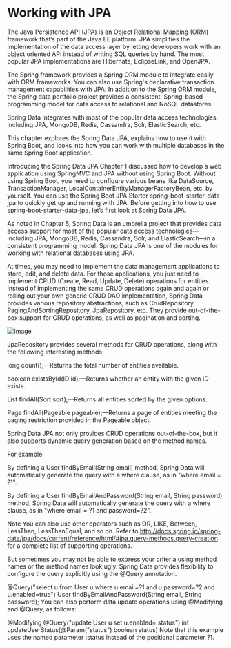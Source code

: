 # Working with JPA

The Java Persistence API (JPA) is an Object Relational Mapping (ORM) framework that’s part of the Java EE platform. JPA simplifies the implementation of the data access layer by letting developers work with an object oriented API instead of writing SQL queries by hand. The most popular JPA implementations are Hibernate, EclipseLink, and OpenJPA.

The Spring framework provides a Spring ORM module to integrate easily with ORM frameworks. You can also use Spring's declarative transaction management capabilities with JPA. In addition to the Spring ORM module, the Spring data portfolio project provides a consistent, Spring-based programming model for data access to relational and NoSQL datastores.

Spring Data integrates with most of the popular data access technologies, including JPA, MongoDB, Redis, Cassandra, Solr, ElasticSearch, etc.

This chapter explores the Spring Data JPA, explains how to use it with Spring Boot, and looks into how you can work with multiple databases in the same Spring Boot application.

Introducing the Spring Data JPA
Chapter 1 discussed how to develop a web application using SpringMVC and JPA without using Spring Boot. Without using Spring Boot, you need to configure various beans like DataSource, TransactionManager, LocalContainerEntityManagerFactoryBean, etc. by yourself. You can use the Spring Boot JPA Starter spring-boot-starter-data-jpa to quickly get up and running with JPA. Before getting into how to use spring-boot-starter-data-jpa, let’s first look at Spring Data JPA.

As noted in Chapter 5, Spring Data is an umbrella project that provides data access support for most of the popular data access technologies—including JPA, MongoDB, Redis, Cassandra, Solr, and ElasticSearch—in a consistent programming model. Spring Data JPA is one of the modules for working with relational databases using JPA.

At times, you may need to implement the data management applications to store, edit, and delete data. For those applications, you just need to implement CRUD (Create, Read, Update, Delete) operations for entities. Instead of implementing the same CRUD operations again and again or rolling out your own generic CRUD DAO implementation, Spring Data provides various repository abstractions, such as CrudRepository, PagingAndSortingRepository, JpaRepository, etc. They provide out-of-the-box support for CRUD operations, as well as pagination and sorting. 

![image](https://user-images.githubusercontent.com/16122994/152403378-ce0a93ae-8783-4d46-b949-7baa9b8137c1.png)


JpaRepository provides several methods for CRUD operations, along with the following interesting methods:

long count();—Returns the total number of entities available.

boolean existsById(ID id);—Returns whether an entity with the given ID exists.

List<T> findAll(Sort sort);—Returns all entities sorted by the given options.

Page<T> findAll(Pageable pageable);—Returns a page of entities meeting the paging restriction provided in the Pageable object.

Spring Data JPA not only provides CRUD operations out-of-the-box, but it also supports dynamic query generation based on the method names.

For example:

By defining a User findByEmail(String email) method, Spring Data will automatically generate the query with a where clause, as in "where email = ?1".

By defining a User findByEmailAndPassword(String email, String password) method, Spring Data will automatically generate the query with a where clause, as in "where email = ?1 and password=?2".

Note
You can also use other operators such as OR, LIKE, Between, LessThan, LessThanEqual, and so on. Refer to http://docs.spring.io/spring-data/jpa/docs/current/reference/html/#jpa.query-methods.query-creation for a complete list of supporting operations.

But sometimes you may not be able to express your criteria using method names or the method names look ugly. Spring Data provides flexibility to configure the query explicitly using the @Query annotation.

@Query("select u from User u where u.email=?1 and u.password=?2 and u.enabled=true")
User findByEmailAndPassword(String email, String password);
You can also perform data update operations using @Modifying and @Query, as follows:

@Modifying
@Query("update User u set u.enabled=:status")
int updateUserStatus(@Param("status") boolean status)
Note that this example uses the named parameter :status instead of the positional parameter ?1.
